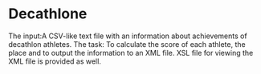 # Decathlone
The input:A CSV-like text file with an information about achievements of decathlon athletes.
The task: To calculate the score of each athlete, the place and to output the information to an XML file.
XSL file for viewing the XML file is provided as well.
